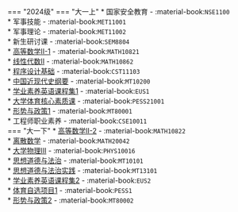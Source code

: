 === "2024级"
    === "大一上"
        * 国家安全教育 - :material-book:`NSE1100`  
        * 军事技能 - :material-book:`MET11001`  
        * 军事理论 - :material-book:`MET11002`  
        * 新生研讨课 - :material-book:`SEM8804`  
        * [高等数学Ⅱ-1](../../课程/高等数学.md) - :material-book:`MATH10821`  
        * [线性代数Ⅱ](../../课程/线性代数.md) - :material-book:`MATH10862`  
        * [程序设计基础](../../课程/程序设计技术/程序设计技术（基于C++）.md) - :material-book:`CST11103`  
        * [中国近现代史纲要](../../课程/中国近现代史纲要.md) - :material-book:`MT10200`  
        * [学业素养英语课程集1](../../课程/英语.md) - :material-book:`EUS1`  
        * [大学体育核心素质课](../../课程/体育/index.md) - :material-book:`PESS21001`  
        * [形势与政策1](../../课程/形势与政策.md) - :material-book:`MT80001`  
        * 工程师职业素养 - :material-book:`CSE10011`  
    === "大一下"
        * [高等数学Ⅱ-2](../../课程/高等数学.md) - :material-book:`MATH10822`  
        * [离散数学](../../课程/离散数学.md) - :material-book:`MATH20042`  
        * [大学物理Ⅲ](../../课程/大学物理.md) - :material-book:`PHYS10016`  
        * [思想道德与法治](../../课程/思想道德与法治.md) - :material-book:`MT10101`  
        * [思想道德与法治实践](../../课程/思想道德与法治实践.md) - :material-book:`MT13101`  
        * [学业素养英语课程集2](../../课程/英语.md) - :material-book:`EUS2`  
        * [体育自选项目1](../../课程/体育/index.md) - :material-book:`PESS1`  
        * [形势与政策2](../../课程/形势与政策.md) - :material-book:`MT80002`  